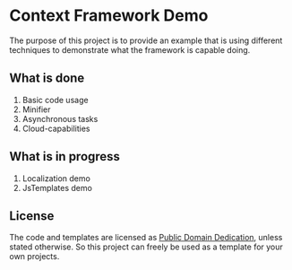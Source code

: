 Context Framework Demo
======================

The purpose of this project is to provide an example that is using different 
techniques to demonstrate what the framework is capable doing.

What is done
------------

 1. Basic code usage
 1. Minifier
 1. Asynchronous tasks
 1. Cloud-capabilities

What is in progress
-------------------

 1. Localization demo
 1. JsTemplates demo

License
-------

The code and templates are licensed as [Public Domain Dedication][1], unless stated otherwise.
So this project can freely be used as a template for your own projects.

 [1]: http://creativecommons.org/publicdomain/zero/1.0/